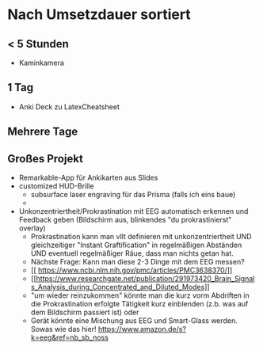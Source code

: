 # Nach Umsetzdauer sortiert

## < 5 Stunden
- Kaminkamera

## 1 Tag
- Anki Deck zu LatexCheatsheet

## Mehrere Tage


## Großes Projekt
- Remarkable-App für Ankikarten aus Slides
- customized HUD-Brille
    - subsurface laser engraving für das Prisma (falls ich eins baue)
    - 
- Unkonzentriertheit/Prokrastination mit EEG automatisch erkennen und Feedback geben (Bildschirm aus, blinkendes "du prokrastinierst" overlay)
    - Prokrastination kann man vllt definieren mit unkonzentriertheit UND gleichzeitiger "Instant Graftification" in regelmäßigen Abständen UND eventuell regelmäßiger Räue, dass man nichts getan hat.
    - Nächste Frage: Kann man diese 2-3 Dinge mit dem EEG messen?
    - [[ https://www.ncbi.nlm.nih.gov/pmc/articles/PMC3638370/]]
    - [[https://www.researchgate.net/publication/291973420_Brain_Signals_Analysis_during_Concentrated_and_Diluted_Modes]]
    - "um wieder reinzukommen" könnte man die kurz vorm Abdriften in die Prokrastination erfolgte Tätigkeit kurz einblenden (z.b. was auf dem Bildschirm passiert ist) oder 
    - Gerät könnte eine Mischung aus EEG und Smart-Glass werden. Sowas wie das hier! https://www.amazon.de/s?k=eeg&ref=nb_sb_noss